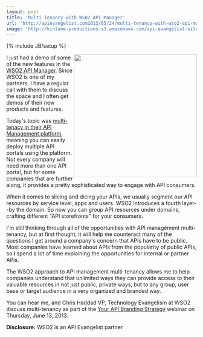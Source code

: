 ```yaml
---
layout: post
title: 'Multi Tenancy with WSO2 API Manager'
url: 'http://apievangelist.com2013/05/24/multi-tenancy-with-wso2-api-manager/'
image: 'http://kinlane-productions.s3.amazonaws.com/api-evangelist-site/blog/wso2-multi-tenancy.png'
---
```

{% include JB/setup %}
<p>
     <a href="http://wso2.org/library/articles/2013/05/multitenant-api-management-new-wso2-api-manager-140"><img src="https://s3.amazonaws.com/kinlane-productions/api-service-providers/wso2/wso2-multi-tenancy.png"  width="325" align="right" /></a>
</p>
<p>
     I just had a demo of some of the new features in the <a title="API Manager" href="http://wso2.com/products/api-manager/">WSO2 API Manager</a>. Since WSO2 is one of my partners, I have a regular call with them to discuss the space and I often get demos of their new products and features.
</p>
<p>
     Today's topic was <a href="http://wso2.org/library/articles/2013/05/multitenant-api-management-new-wso2-api-manager-140">multi-tenacy in their API Management platform</a>, meaning you can easily deploy multiple API portals using the platform. Not every company will need more than one API portal, but for some companies that are further along, it provides a pretty sophisticated way to engage with API consumers.
</p>
<p>
     When it comes to slicing and dicing your APIs, we usually segment our API resources by service level, apps and users. WSO2 introduces a fourth layer--by the domain. So now you can group API resources under domains, crafting different "API storefronts" for your consumers.
</p>
<p>
     I'm still thinking through all of the opportunities with API management multi-tenancy, but at first thought, it will help me counteract many of the questions I get around a company's concern that APIs have to be public. Most companies have learned about APIs from the popularity of public APIs, so I spend a lot of time explaining the opportunities for internal or partner APis.
</p>
<p>
     The WSO2 approach to API management multi-tenancy allows me to help companies understand that unlimited ways they can provide access to their valuable resources in not just public, private ways, but to any group, user base or target audience in a very organized and branded way.
</p>
<p>
     You can hear me, and Chris Haddad VP, Technology Evangelism at WSO2 discuss multi-tenancy as part of the <a href="http://wso2.org/library/webinars/2013/06/your-api-branding-strategy">Your API Branding Strategy</a> webinar on Thursday, June 13, 2013.
</p>
<p>
     <strong>Disclosure:</strong> WSO2 is an API Evangelist partner
</p>
